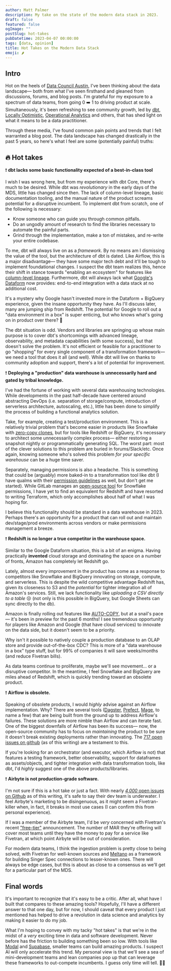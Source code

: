 ```yaml
---
author: Matt Palmer
description: My take on the state of the modern data stack in 2023.
draft: false
featured: false
ogImage: ""
postSlug: hot-takes
pubDatetime: 2023-04-07 00:00:00
tags: [data, opinion]
title: Hot Takes on the Modern Data Stack
emoji: 🌶️
---
```


## Intro

Hot on the heels of [Data Council Austin](/src/assets/posts/data-council-austin), I've been thinking about the data landscape— both from what I've seen firsthand and gleaned from discussions, forums, and blog posts. I'm grateful for my exposure to a spectrum of data teams, from going 0 ➡️ 1 to driving product at scale. Simultaneously, it's been refreshing to see community growth, led by [dbt](https://www.getdbt.com/community/join-the-community/), [Locally Optimistic](https://locallyoptimistic.com/), [Operational Analytics](https://www.operationalanalytics.club/) and others, that has shed light on what it means to be a data practitioner.

Through these media, I've found common pain points and trends that I felt warranted a blog post. The data landscape has changed drastically in the past 5 years, so here's what I feel are some (potentially painful) truths:

## 🔥 Hot takes

❗️ **dbt lacks some basic functionality expected of a best-in-class tool**

I wish I was wrong here, but from my experience with dbt Core, there's much to be desired. While dbt was _revolutionary_ in the early days of the MDS, little has changed since then. The lack of column-level lineage, basic documentation tooling, and the manual nature of the product screams potential for a disruptive incumbent. To implement dbt from scratch, one of the following is necessary:

- Know someone who can guide you through common pitfalls.
- Do an ungodly amount of research to find the libraries necessary to automate the painful parts.
- Grind through the implementation, make a ton of mistakes, and re-write your entire codebase.

To me, dbt will always live on as a _framework_. By no means am I dismissing the value of the tool, but the architecture of dbt is dated. Like Airflow, this is a major disadvantage— they have some major tech debt and it'll be tough to implement foundational changes. I suspect the dbt team realizes this, hence their shift in stance towards "enabling an ecosystem" for features like [column-level lineage](https://github.com/dbt-labs/dbt-core/discussions/4458). Furthermore, dbt will always lack what [Google's Dataform](https://cloud.google.com/dataform) now provides: end-to-end integration with a data stack at no additional cost.

It's a mystery why Google hasn't invested more in the Dataform + BigQuery experience, given the insane opportunity they have. As I'll discuss later, many are jumping ship from Redshift. The potential for Google to roll out a "data environment in a box" is super enticing, but who knows what's going on in product over there? 🧐

The dbt situation is odd. Vendors and libraries are springing up whose main purpose is to cover dbt's shortcomings with advanced lineage, observability, and metadata capabilities (with some success), but that doesn't solve the problem. It's not efficient or feasible for a practitioner to go "shopping" for every single component of a transformation framework— we need a tool that does it all (and well). While dbt will live on thanks to community adoption and support, there's a lot of potential for improvement.

❗️ **Deploying a "production" data warehouse is unnecessarily hard and gated by tribal knowledge.**

I've had the fortune of working with several data warehousing technologies. While developments in the past half-decade have centered around abstracting DevOps (i.e. separation of storage/compute, introduction of serverless architecture, autoscaling, etc.), little has been done to simplify the process of building a functional analytics solution.

Take, for example, creating a test/production environment. This is a relatively trivial problem that's become easier in products like Snowflake with [zero-copy clones](https://community.snowflake.com/s/question/0D50Z00009C3VlMSAV/zero-copy-cloning), but for tools like Redshift or BigQuery, it's necessary to architect some unnecessarily complex process— either restoring a snapshot nightly or programmatically generating SQL. The worst part: most of the clever solutions to this problem are buried in forums/Slack/etc. Once again, knowing someone who's solved this problem _for your specific warehouse_ can be a huge time saver.

Separately, managing permissions is also a headache. This is something that could be (arguably) more baked-in to a transformation tool like dbt (I have qualms with their [permission guidelines](https://docs.getdbt.com/blog/configuring-grants) as well, but don't get me started). While GitLab manages an [open-source tool](https://about.gitlab.com/handbook/business-technology/data-team/platform/permifrost/) for Snowflake permissions, I have yet to find an equivalent for Redshift and have resorted to writing Terraform, which only accomplishes about half of what I was hoping for.

I believe this functionality should be standard in a data warehouse in 2023. Perhaps there's an opportunity for a product that can roll out and maintain dev/stage/prod environments across vendors or make permissions management a breeze.

❗️ **Redshift is no longer a true competitor in the warehouse space.**

Similar to the Google Dataform situation, this is a bit of an enigma. Having practically **invented** cloud storage and dominating the space on a number of fronts, Amazon has completely let Redshift go.

Lately, almost every improvement in the product has come as a response to competitors like Snowflake and BigQuery innovating on storage, compute, and serverless. This is despite the wild competitive advantage Redshift has, given its closeness to S3 and the _potential_ for tighter integration all of Amazon's services. Still, we lack functionality like _uploading a CSV directly to a table_ 😒 (not only is this possible in BigQuery, but Google Sheets can sync directly to the db).

Amazon is finally rolling out features like [AUTO-COPY](https://aws.amazon.com/about-aws/whats-new/2022/11/amazon-redshift-supports-auto-copy-amazon-s3/), but at a snail's pace— it's been in preview for the past 6 months! I see tremendous opportunity for players like Amazon and Google (that have cloud services) to innovate on the data side, but it doesn't seem to be a priority.

Why isn't it possible to natively couple a production database to an OLAP store and provide out-of-the-box CDC? This is more of a "data warehouse in a box" type stuff, but for 99% of companies it will save weeks/months (and reduce Fivetran bills).

As data teams continue to proliferate, maybe we'll see movement... or a disruptive competitor. In the meantime, I feel Snowflake and BigQuery are miles ahead of Redshift, which is quickly trending toward an obsolete product.

❗️ **Airflow is obsolete.**

Speaking of obsolete products, I would _highly_ advise against an Airflow implementation. Why? There are several tools ([Dagster](https://dagster.io/), [Prefect](https://www.prefect.io), [Mage](https://mage.ai/), to name a few) that are being built from the ground up to address Airflow's failures. These solutions are more nimble than Airflow and can iterate fast. One of the biggest downfalls of Airflow has been its success— now, the open-source community has to focus on _maintaining_ the product to be sure it doesn't break existing deployments rather than innovating. The [717 open issues on github](https://github.com/apache/airflow) (as of this writing) are a testament to this.

If you're looking for an orchestrator (and executor, which Airflow is not) that features a testing framework, better observability, support for dataframes as assets/objects, and tighter integration with data transformation tools, like dbt, I'd _highly_ suggest one of the above products/libraries.

❗️ **Airbyte is not production-grade software.**

I'm not sure if this is a hot take or just a fact. With nearly [_4,000_ open issues on Github](https://github.com/airbytehq/airbyte) as of this writing, it's safe to say their dev team is underwater. I feel Airbyte's marketing to be disingenuous, as it might seem a Fivetran-killer when, in fact, it breaks in most use cases (I can confirm this from personal experience).

If I was a member of the Airbyte team, I'd be _very_ concerned with Fivetran's recent ["free-tier"](https://www.fivetran.com/blog/fivetran-free-plan) announcement. The number of MAR they're offering will cover most teams until they have the money to pay for a service like Fivetran, at which point Airbyte will be out of consideration.

For modern data teams, I think the ingestion problem is pretty close to being solved, with Fivetran for well-known sources and [Meltano](https://meltano.com/) as a framework for building Singer Spec connections to lesser-known ones. There will always be edge cases, but this is about as close to a consensus as we'll get for a particular part of the MDS.

## Final words

It's important to recognize that it's easy to be a critic. After all, what have I built that compares to these amazing tools? Hopefully, I'll have a different answer to that one day, but for now, I should caveat that every product I just mentioned has helped to drive a revolution in data science and analytics by making it easier to do my job.

What I'm hoping to convey with my tacky "hot takes" is that we're in the midst of a _very_ exciting time in data and software development. Never before has the friction to building something been so low. With tools like [Modal](https://modal.com/) and [Supabase](https://supabase.com/), smaller teams can build amazing products. I suspect AI will only accelerate this trend. My personal view is that we'll see a sea of mini-development teams and lean companies pop up that can leverage these frameworks to out-compete incumbents. I guess only time will tell. 🤷‍♂️
